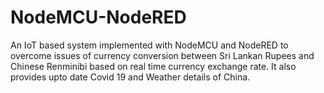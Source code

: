 # NodeMCU-NodeRED

An IoT based system implemented with NodeMCU and NodeRED to overcome issues of currency conversion between Sri Lankan Rupees and Chinese Renminibi based on real time currency exchange rate. It also provides upto date Covid 19 and Weather details of China.
